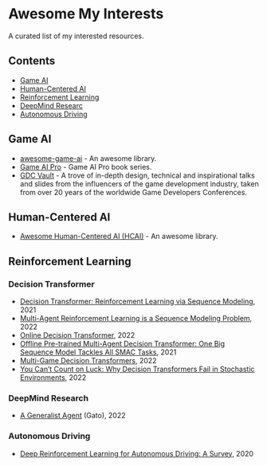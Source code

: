 # Awesome My Interests
A curated list of my interested resources.

## Contents

- [Game AI](#gameai)
- [Human-Centered AI](#hcai)
- [Reinforcement Learning](#reinforcementlearning)
- [DeepMind Researc](#deepmind)
- [Autonomous Driving](#autonomousdriving)

## Game AI <a name="gameai"></a>
- [awesome-game-ai](https://github.com/datamllab/awesome-game-ai) - An awesome library.
- [Game AI Pro](http://www.gameaipro.com/) - Game AI Pro book series.
- [GDC Vault](https://www.gdcvault.com/) - A trove of in-depth design, technical and inspirational talks and slides from the influencers of the game development industry, taken from over 20 years of the worldwide Game Developers Conferences.

## Human-Centered AI <a name="hcai"></a>
- [Awesome Human-Centered AI (HCAI)](https://github.com/Open-Source-ML/awesome-human-centered-ai) - An awesome library.

## Reinforcement Learning <a name="reinforcementlearning"></a>

### Decision Transformer <a name="decisiontransformer"></a>
- [Decision Transformer: Reinforcement Learning via Sequence Modeling](https://arxiv.org/abs/2106.01345), 2021
- [Multi-Agent Reinforcement Learning is a Sequence Modeling Problem](https://arxiv.org/abs/2205.14953), 2022
- [Online Decision Transformer](https://arxiv.org/abs/2202.05607#facebook), 2022
- [Offline Pre-trained Multi-Agent Decision Transformer: One Big Sequence Model Tackles All SMAC Tasks](https://arxiv.org/abs/2112.02845), 2021
- [Multi-Game Decision Transformers](https://arxiv.org/abs/2205.15241), 2022
- [You Can’t Count on Luck: Why Decision Transformers Fail in Stochastic Environments](https://arxiv.org/pdf/2205.15967.pdf), 2022

### DeepMind Research <a name="deepmind"></a>
- [A Generalist Agent](https://arxiv.org/abs/2205.06175) (Gato), 2022

### Autonomous Driving <a name="autonomousdriving"></a>
- [Deep Reinforcement Learning for Autonomous Driving: A Survey](https://arxiv.org/pdf/2002.00444.pdf), 2020
